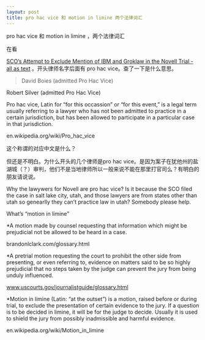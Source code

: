 ```yaml
---
layout: post
title: pro hac vice 和 motion in limine 两个法律词汇
---
```


pro hac vice 和 motion in limine ，两个法律词汇

在看 

[SCO’s Attempt to Exclude Mention of IBM and Groklaw in the Novell Trial - all as text](http://www.groklaw.net/article.php?story=20070905184247627) 。开头律师名字后面有 pro hac vice。查了一下是什么意思。

>David Boies (admitted Pro Hac Vice)

  Robert Silver (admitted Pro Hac Vice)

Pro hac vice, Latin for “for this occassion” or “for this event,” is a legal term usually referring to a lawyer who has not been admitted to practice in a certain jurisdiction, but has been allowed to participate in a particular case in that jurisdiction.

en.wikipedia.org/wiki/Pro_hac_vice

这个称谓的对应中文是什么？

但还是不明白。为什么开头的几个律师是pro hac vice。是因为案子在犹他州的盐湖城（？）审判，他们不是当地律师所以一般来说不能在那里打官司么？有明白的朋友请说说。

Why the lawywers for Novell are pro hac vice? Is it because the SCO filed the case in salt lake city, utah, and those lawyers are from states other than utah so genearlly they can’t practice law in utah? Somebody please help.

What’s “motion in limine”

*A motion made by counsel requesting that information which might be prejudicial not be allowed to be heard in a case.

brandonlclark.com/glossary.html

*A pretrial motion requesting the court to prohibit the other side from presenting, or even referring to, evidence on matters said to be so highly prejudicial that no steps taken by the judge can prevent the jury from being unduly influenced.

www.uscourts.gov/journalistguide/glossary.html

*Motion in limine (Latin: “at the outset”) is a motion, raised before or during trial, to exclude the presentation of certain evidence to the jury. If a question is to be decided in limine, it will be for the judge to decide. Usually it is used to shield the jury from possibly inadmissible and harmful evidence.

en.wikipedia.org/wiki/Motion_in_limine

